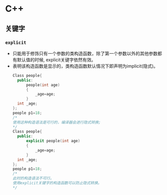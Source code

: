 # C++
## 关键字
### ```explicit```
* 只能用于修饰只有一个参数的类构造函数，除了第一个参数以外的其他参数都有默认值的时候, explicit关键字依然有效。
* 表明该构造函数是显示的，类构造函数默认情况下即声明为implicit(隐式)。
  ```C++
  Class people{
    public:
        people(int age)
        {
            _age=age;
        }
    int _age;
  };
  people p1=18;
  /*
  使用这种构造语法是可行的，编译器会进行隐式转换;
  */
  Class people{
    public:
        explicit people(int age)
        {
            _age=age;
        }
    int _age;
  };
  people p1=18;
  /*
  此时的构造语法不可行。
  使用explicit关键字的构造函数可以防止隐式转换。
  */
  ```